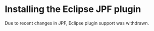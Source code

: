 # Installing the Eclipse JPF plugin #

Due to recent changes in JPF, Eclipse plugin support was withdrawn.

